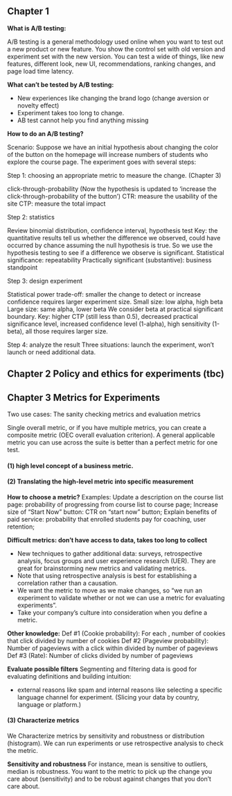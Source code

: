 
## Chapter 1

**What is A/B testing:**

A/B testing is a general methodology used online when you want to test out a new product or new feature. You show the control set with old version and experiment set with the new version. You can test a wide of things, like new features, different look, new UI, recommendations, ranking changes, and page load time latency.

**What can’t be tested by A/B testing:**

* New experiences like changing the brand logo (change aversion or novelty effect)
* Experiment takes too long to change.
* AB test cannot help you find anything missing

**How to do an A/B testing?**

Scenario: Suppose we have an initial hypothesis about changing the color of the button on the homepage will increase numbers of students who explore the course page. The experiment goes with several steps:

Step 1: choosing an appropriate metric to measure the change. (Chapter 3)

click-through-probability (Now the hypothesis is updated to ‘increase the click-through-probability of the button’)
CTR: measure the usability of the site
CTP: measure the total impact

Step 2: statistics

Review binomial distribution, confidence interval, hypothesis test
Key: the quantitative results tell us whether the difference we observed, could have occurred by chance assuming the null hypothesis is true. So we use the hypothesis testing to see if a difference we observe is significant.
Statistical significance: repeatability
Practically significant (substantive): business standpoint

Step 3: design experiment

Statistical power trade-off: smaller the change to detect or increase confidence requires larger experiment size.
Small size: low alpha, high beta
Large size: same alpha, lower beta
We consider beta at practical significant boundary.
Key: higher CTP (still less than 0.5), decreased practical significance level, increased confidence level (1-alpha), high sensitivity (1-beta), all those requires larger size.

Step 4: analyze the result
Three situations: launch the experiment, won’t launch or need additional data.

## Chapter 2 Policy and ethics for experiments (tbc)

## Chapter 3 Metrics for Experiments

Two use cases: The sanity checking metrics and evaluation metrics

Single overall metric, or if you have multiple metrics, you can create a composite metric (OEC overall evaluation criterion). A general applicable metric you can use across the suite is better than a perfect metric for one test.

#### (1)  high level concept of a business metric.

#### (2)  Translating the high-level metric into specific measurement

**How to choose a metric?**
Examples: 
Update a description on the course list page: probability of progressing from course list to course page;
Increase size of “Start Now” button: CTR on “start now” button;
Explain benefits of paid service: probability that enrolled students pay for coaching, user retention;

**Difficult metrics: don’t have access to data, takes too long to collect**
* New techniques to gather additional data: surveys, retrospective analysis, focus groups and user experience research (UER). They are great for brainstorming new metrics and validating metrics.
* Note that using retrospective analysis is best for establishing a correlation rather than a causation. 
* We want the metric to move as we make changes, so “we run an experiment to validate whether or not we can use a metric for evaluating experiments”.
* Take your company’s culture into consideration when you define a metric.

**Other knowledge:**
Def #1 (Cookie probability): For each <time interval>, number of cookies that click divided by number of cookies
Def #2 (Pageview probability): Number of pageviews with a click within <time interval> divided by number of pageviews
Def #3 (Rate): Number of clicks divided by number of pageviews

**Evaluate possible filters**
Segmenting and filtering data is good for evaluating definitions and building intuition:
* external reasons like spam and internal reasons like selecting a specific language channel for experiment.
(Slicing your data by country, language or platform.)

#### (3) Characterize metrics

We Characterize metrics by sensitivity and robustness or distribution (histogram).
We can run experiments or use retrospective analysis to check the metric.

**Sensitivity and robustness**
For instance, mean is sensitive to outliers, median is robustness. 
You want to the metric to pick up the change you care about (sensitivity) and to be robust against changes that you don’t care about.

